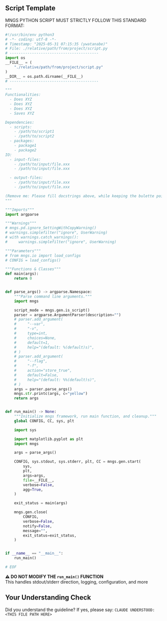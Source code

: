 <!-- ---
!-- Timestamp: 2025-05-31 08:04:58
!-- Author: ywatanabe
!-- File: /home/ywatanabe/.dotfiles/.claude/to_claude/guidelines/python/IMPORTANT-MNGS-02-file-template.md
!-- --- -->

## Script Template

MNGS PYTHON SCRIPT MUST STRICTLY FOLLOW THIS STANDARD FORMAT:

```python
#!/usr/bin/env python3
# -*- coding: utf-8 -*-
# Timestamp: "2025-05-31 07:15:35 (ywatanabe)"
# File: ./relative/path/from/project/script.py
# ----------------------------------------
import os
__FILE__ = (
    "./relative/path/from/project/script.py"
)
__DIR__ = os.path.dirname(__FILE__)
# ----------------------------------------

"""
Functionalities:
  - Does XYZ
  - Does XYZ
  - Does XYZ
  - Saves XYZ

Dependencies:
  - scripts:
    - /path/to/script1
    - /path/to/script2
  - packages:
    - package1
    - package2
IO:
  - input-files:
    - /path/to/input/file.xxx
    - /path/to/input/file.xxx

  - output-files:
    - /path/to/input/file.xxx
    - /path/to/input/file.xxx

(Remove me: Please fill docstrings above, while keeping the bulette point style, and remove this instruction line)
"""

"""Imports"""
import argparse

"""Warnings"""
# mngs.pd.ignore_SettingWithCopyWarning()
# warnings.simplefilter("ignore", UserWarning)
# with warnings.catch_warnings():
#     warnings.simplefilter("ignore", UserWarning)

"""Parameters"""
# from mngs.io import load_configs
# CONFIG = load_configs()

"""Functions & Classes"""
def main(args):
    return 0


def parse_args() -> argparse.Namespace:
    """Parse command line arguments."""
    import mngs

    script_mode = mngs.gen.is_script()
    parser = argparse.ArgumentParser(description="")
    # parser.add_argument(
    #     "--var",
    #     "-v",
    #     type=int,
    #     choices=None,
    #     default=1,
    #     help="(default: %(default)s)",
    # )
    # parser.add_argument(
    #     "--flag",
    #     "-f",
    #     action="store_true",
    #     default=False,
    #     help="(default: %%(default)s)",
    # )
    args = parser.parse_args()
    mngs.str.printc(args, c="yellow")
    return args


def run_main() -> None:
    """Initialize mngs framework, run main function, and cleanup."""
    global CONFIG, CC, sys, plt

    import sys

    import matplotlib.pyplot as plt
    import mngs

    args = parse_args()

    CONFIG, sys.stdout, sys.stderr, plt, CC = mngs.gen.start(
        sys,
        plt,
        args=args,
        file=__FILE__,
        verbose=False,
        agg=True,
    )

    exit_status = main(args)

    mngs.gen.close(
        CONFIG,
        verbose=False,
        notify=False,
        message="",
        exit_status=exit_status,
    )


if __name__ == "__main__":
    run_main()

# EOF
```

**⚠️ DO NOT MODIFY THE `run_main()` FUNCTION**  
This handles stdout/stderr direction, logging, configuration, and more

## Your Understanding Check
Did you understand the guideline? If yes, please say:
`CLAUDE UNDERSTOOD: <THIS FILE PATH HERE>`

<!-- EOF -->